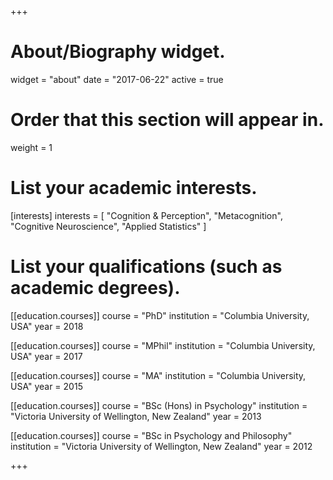 +++
# About/Biography widget.
widget = "about"
date = "2017-06-22"
active = true

# Order that this section will appear in.
weight = 1

# List your academic interests.
[interests]
  interests = [
    "Cognition & Perception",
    "Metacognition",
    "Cognitive Neuroscience",
    "Applied Statistics"
  ]

# List your qualifications (such as academic degrees).
[[education.courses]]
  course = "PhD"
  institution = "Columbia University, USA"
  year = 2018

[[education.courses]]
  course = "MPhil"
  institution = "Columbia University, USA"
  year = 2017

[[education.courses]]
  course = "MA"
  institution = "Columbia University, USA"
  year = 2015

[[education.courses]]
  course = "BSc (Hons) in Psychology"
  institution = "Victoria University of Wellington, New Zealand"
  year = 2013

[[education.courses]]
  course = "BSc in Psychology and Philosophy"
  institution = "Victoria University of Wellington, New Zealand"
  year = 2012
 
+++
